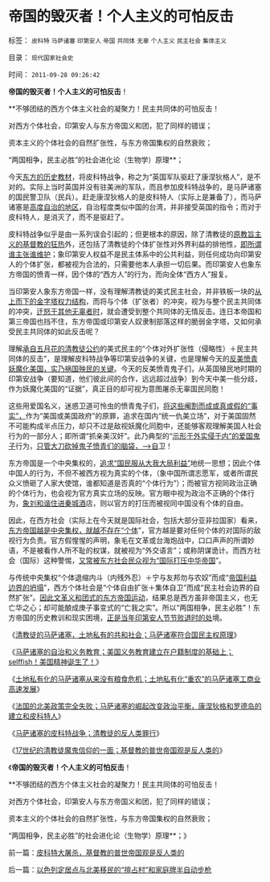 # 帝国的毁灭者！个人主义的可怕反击

标签： `皮科特` `马萨诸塞` `印第安人` `帝国` `共同体` `无辜` `个人主义` `民主社会` `集体主义` 

目录： `现代国家社会史`

时间： `2011-09-28 09:26:42`

**帝国的毁灭者！个人主义的可怕反击**！

**不够团结的西方个体主义社会的凝聚力！民主共同体的可怕反击！

对西方个体社会，印第安人与东方帝国义和团，犯了同样的错误；

资本主义的个体社会的自然扩张性，与东方帝国集权的自然衰败；

“两国相争，民主必胜”的社会进化论（生物学）原理**；

今天[东方的历史教材](../../../2010/6/2/历史教科书是有标准答案的“历史故事”.md)，将皮科特战争，称之为“英国军队驱赶了康涅狄格人”，是不对的。实际上当时英国并没有驻美洲的军队，而且参加皮科特战争的，是马萨诸塞的国民警卫队（民兵）。赶走康涅狄格人的是皮科特人（实际上是兼备了），而马萨诸塞是[高度自治的地区](../../../2009/10/1/公民社会民主自治制度框架讨论集.md)，自治程度类似中国的台湾，并非接受英国的指令；而对于皮科特人，是消灭了，而不是驱赶了。

皮科特战争似乎是由一系列误会引起的；但更根本的原因，除了清教徒的[原教旨主义的基督教的狂热](../../../2011/3/23/西方传统文化的愚昧落后.md)外，还包括了清教徒的个体扩张性对外界利益的排他性，[即所谓谁主张谁维护](../../../2011/1/26/人权不是人道，人道透支人权.md)；象印第安人权益不是民主体系中的公共利益，则任何成功向印第安人的个体扩张，都被视为合法的，只需要他本人承担一切后果。而印第安人也象东方帝国的愤青一样，因个体的“西方人”的行为，而向全体“西方人”报复。

当印第安人象东方帝国一样，没有理解清教徒的美式民主社会，并非铁板一块的[从上而下的金字塔权力结构](../../../2009/12/5/需要讲政治的社会和不需要讲政治的公民.md)，而将与个体（扩张者）的冲突，视为与整个民主共同体的冲突，[迁怒于其他无辜者时](../../../2009/10/10/民权有私和暴力倾向的关系.md)，就会遭受到整个共同体的无情反击。连日本帝国和第三帝国也挡不住，东方帝国或印第安人奴隶制部落这样的脆弱金字塔，又如何承受民主共同体的如此反击呢？

理解[承自五月花的清教徒公约](../../../2010/4/19/《五月花号公约》有什么先决条件.md)的美式民主的“个体对外扩张性（侵略性）＋民主共同体的反击”，是理解皮科特战争等印第安战争的关键，也是理解今天的[反美愤青妖魔化美国，实乃祸国殃民的关键](../../../2011/4/20/爱国鬼子的卖国奉献.md)。今天的反美愤青鬼子们，从英国殖民地时期的印第安战争（要知道，他们彼此间的合作，远远超过战争）到今天中美一些分歧，作为妖魔化美国的“证据”，真正目的却可视为意图屠杀无辜国民同胞！

这些用爱国名义，迷惑卫道可怜虫的愤青鬼子们，[将这些阉割而成或真或假的“事实”，](../../../2009/7/10/三脚猫真理艺术.md)作为“美国或美国政府”的原罪，追求在国内“统一仇美立场”，对于美国固然不可能构成半点压力，却只不过是敌视妖魔化同胞中，还能够客观理解美国人社会行为的一部分人；即所谓“抓亲美汉奸”。此乃典型的“[示形于外实侵于内”的爱国鬼子](../../../2008/11/10/爱国，并不是做个廉价愤青喊打喊杀.md)行为，[只管大刀砍掉鬼子愤青们的脑袋，——>自](../../../2011/2/7/大刀向着鬼子们的头上砍去！.md)卫！

东方帝国是一个中央集权的，[追求“国民服从大我大局利益”](../../../2010/1/11/当爱国成为一种消费.md)地统一思想；因此个体中国人的行为，不但不被西方视为真实的个体，（象中国所谓志愿军，或者所谓民众义愤砸了人家大使馆，谁都知道是否真的“个体行为”）；而被官方视同政治正确的个体行为，也会视为官方真实立场的反映。官方眼中视为政治不正确的个体行为，[象刘和谐住进秦城酒](http://darthvad123.wordpress.com/2011/04/03/%E4%B8%BA%E4%BB%80%E4%B9%88%E4%B8%8D%E8%83%BD%E5%9B%A0%E8%A8%80%E8%8E%B7%E7%BD%AA%E7%9A%84%E7%BB%8F%E6%B5%8E%E5%AD%A6%E5%8E%9F%E5%9B%A0/)店，则以官方的打压而被视同中国没有个体的自由。

因此，在西方社会（实际上在今天就是国际社会，包括大部分亚非拉国家）看来，[东方帝国越是中央集权，就越不存在“个体](../../../2010/6/7/大运河与中央集权；物流成本与政治形态的关系.md)”，官方越是要对任何个体的对国际的敌视行为负责。官方假惺惺的声明，象毛在文革或台海炮战中，口口声声的所谓妙语，不是被看作人所不耻的权谋，就被视为“外交语言”；或称阴谋诡计。而西方社会（国际）这种警惕，[又常被东方社会民众视为“国际打压中华帝国](../../../2009/12/25/自力更生国防建设是小农意识历史经验.md)”。

与传统中央集权“个体退缩内斗（内残外忍）＋宁与友邦勿与农奴”而成“[帝国利益边界的坍塌](../../../2009/10/1/主权分裂症的病因，处方和毒药.md)”，西方个体社会是“个体自由扩张＋集体自卫”而成“民主社会边界的自然扩张”。[因此文革义和团式的东方帝国运动](../../../2010/10/29/历史会重复成功的经验，直到淘汰所有弱者.md)，结果总是西方虽非帝国主义，也无亡华之心；却可能酿成庚子事变式的“亡我之实”。所以“两国相争，民主必胜”！东方帝国的历史教训和现实困境，[正是当年印第安人节节败退时的处](../../../2009/7/6/印第安传统文化在文明冲突中的节节抵抗中败退.md)境。

《[清教徒的马萨诸塞，土地私有的共和社会；马萨诸塞符合国民主权原理](../../../2011/9/27/首创土地私有的马萨诸塞符合国民主权原理.md)》

《[马萨诸塞的自治和义务教育；美国义务教育建立在户籍制度的基础上；selffish！美国精神诞生了！](../../../2011/9/27/美国户籍制度的义务教育；缺乏信仰selfish的美国精神.md)》

《[土地私有化的马萨诸塞从来没有粮食危机；土地私有化“重农”的马萨诸塞工商业高速发展](../../../2011/9/27/土地私有化的马萨诸塞从来没有粮食危机.md)》

《[法国的北美政策完全失败；马萨诸塞的崛起改变政治平衡，康涅狄格和罗德岛的建立和皮科特人](../../../2011/9/27/印第安人自相残杀，彼此严重削弱.md)》

《[马萨诸塞的皮科特战争；清教徒的反人类罪行](../../../2011/9/27/马萨诸塞的皮科特战争；清教徒的反人类罪行.md)》

《[17世纪的清教徒魔鬼信仰的一面；基督教的普世帝国观是反人类的](../../../2011/9/28/皮科特大屠杀，基督教的普世帝国观是反人类的.md)》

《**帝国的毁灭者！个人主义的可怕反击**！

**不够团结的西方个体主义社会的凝聚力！民主共同体的可怕反击！

对西方个体社会，印第安人与东方帝国义和团，犯了同样的错误；

资本主义的个体社会的自然扩张性，与东方帝国集权的自然衰败；

“两国相争，民主必胜”的社会进化论（生物学）原理**；》



前一篇：[皮科特大屠杀，基督教的普世帝国观是反人类的](../../../2011/9/28/皮科特大屠杀，基督教的普世帝国观是反人类的.md)

后一篇：[以色列定居点与北美移民的“擅占村”和家庭牌半自动步枪](../../../2011/9/28/以色列定居点与北美移民的“擅占村”和家庭牌半自动步枪.md)